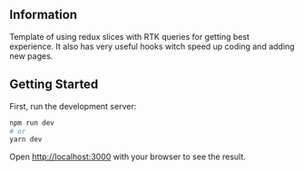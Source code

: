 ## Information

Template of using redux slices with RTK queries for getting best experience. It also has very useful hooks witch speed up coding and adding new pages.

## Getting Started

First, run the development server:

```bash
npm run dev
# or
yarn dev
```

Open [http://localhost:3000](http://localhost:3000) with your browser to see the result.
